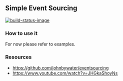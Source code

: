 ## Simple Event Sourcing

[![build-status-image]][travis]

### How to use it

For now please refer to examples.


### Resources

- https://github.com/johnbywater/eventsourcing
- https://www.youtube.com/watch?v=JHGkaShoyNs


[build-status-image]: https://secure.travis-ci.org/lukaszb/cq.svg?branch=master
[travis]: http://travis-ci.org/lukaszb/cq

